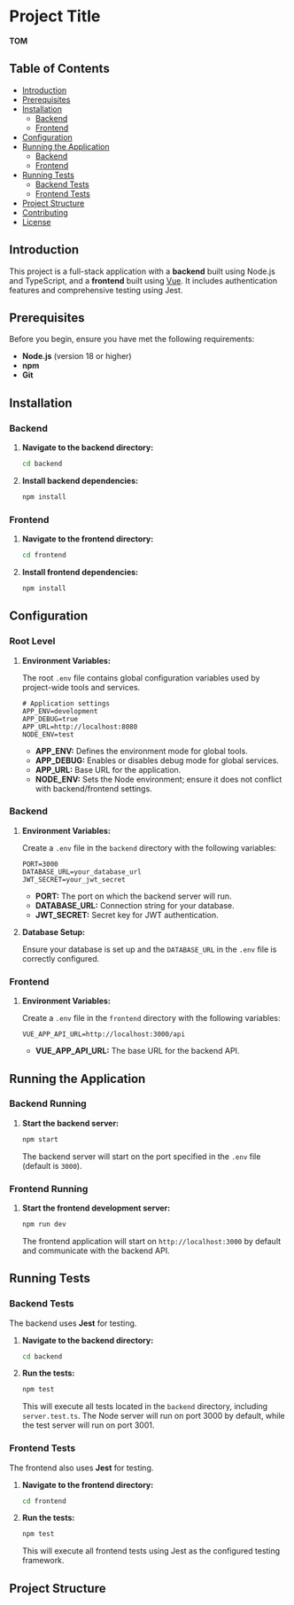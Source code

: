 # Project Title

**TOM**

## Table of Contents

- [Introduction](#introduction)
- [Prerequisites](#prerequisites)
- [Installation](#installation)
  - [Backend](#backend)
  - [Frontend](#frontend)
- [Configuration](#configuration)
- [Running the Application](#running-the-application)
  - [Backend](#backend-running)
  - [Frontend](#frontend-running)
- [Running Tests](#running-tests)
  - [Backend Tests](#backend-tests)
  - [Frontend Tests](#frontend-tests)
- [Project Structure](#project-structure)
- [Contributing](#contributing)
- [License](#license)

## Introduction

This project is a full-stack application with a **backend** built using Node.js and TypeScript, and a **frontend** built using [Vue](https://vuejs.org/). It includes authentication features and comprehensive testing using Jest.

## Prerequisites

Before you begin, ensure you have met the following requirements:

- **Node.js** (version 18 or higher)
- **npm**
- **Git**

## Installation

### Backend

1.  **Navigate to the backend directory:**

    ```bash
    cd backend
    ```

2.  **Install backend dependencies:**

    ```bash
    npm install
    ```

### Frontend

1.  **Navigate to the frontend directory:**

    ```bash
    cd frontend
    ```

2.  **Install frontend dependencies:**

    ```bash
    npm install
    ```

## Configuration

### Root Level

1. **Environment Variables:**

   The root `.env` file contains global configuration variables used by project-wide tools and services.

   ```env
   # Application settings
   APP_ENV=development
   APP_DEBUG=true
   APP_URL=http://localhost:8080
   NODE_ENV=test
   ```

   - **APP_ENV:** Defines the environment mode for global tools.
   - **APP_DEBUG:** Enables or disables debug mode for global services.
   - **APP_URL:** Base URL for the application.
   - **NODE_ENV:** Sets the Node environment; ensure it does not conflict with backend/frontend settings.

### Backend

1.  **Environment Variables:**

    Create a `.env` file in the `backend` directory with the following variables:

    ```env
    PORT=3000
    DATABASE_URL=your_database_url
    JWT_SECRET=your_jwt_secret
    ```

    - **PORT:** The port on which the backend server will run.
    - **DATABASE_URL:** Connection string for your database.
    - **JWT_SECRET:** Secret key for JWT authentication.

2.  **Database Setup:**

    Ensure your database is set up and the `DATABASE_URL` in the `.env` file is correctly configured.

### Frontend

1.  **Environment Variables:**

    Create a `.env` file in the `frontend` directory with the following variables:

    ```env
    VUE_APP_API_URL=http://localhost:3000/api
    ```

    - **VUE_APP_API_URL:** The base URL for the backend API.

## Running the Application

### Backend Running

1.  **Start the backend server:**

    ```bash
    npm start
    ```

    The backend server will start on the port specified in the `.env` file (default is `3000`).

### Frontend Running

1.  **Start the frontend development server:**

    ```bash
    npm run dev
    ```

    The frontend application will start on `http://localhost:3000` by default and communicate with the backend API.

## Running Tests

### Backend Tests

The backend uses **Jest** for testing.

1.  **Navigate to the backend directory:**

    ```bash
    cd backend
    ```

2.  **Run the tests:**

    ```bash
    npm test
    ```

    This will execute all tests located in the `backend` directory, including `server.test.ts`. The Node server will run on port 3000 by default, while the test server will run on port 3001.

### Frontend Tests

The frontend also uses **Jest** for testing.

1.  **Navigate to the frontend directory:**

    ```bash
    cd frontend
    ```

2.  **Run the tests:**

    ```bash
    npm test
    ```

    This will execute all frontend tests using Jest as the configured testing framework.

## Project Structure

